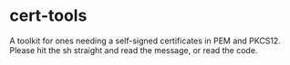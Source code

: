 # cert-tools

A toolkit for ones needing a self-signed certificates in PEM and PKCS12. Please hit the sh straight and read the message, or read the code.
